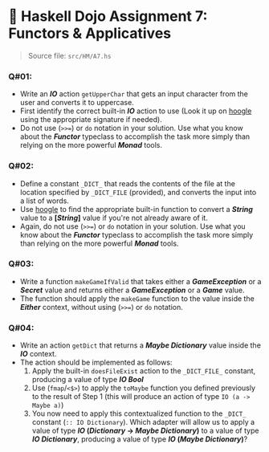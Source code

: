 # 🥷 **Haskell Dojo Assignment 7: Functors & Applicatives**

>Source file: `src/HM/A7.hs`

### **Q#01**:
  * Write an ***IO*** action `getUpperChar` that gets an input character from the user and converts it to uppercase.
  * First identify the correct built-in ***IO*** action to use (Look it up on [hoogle](https://hoogle.haskell.org) using the appropriate signature if needed).
  * Do not use (`>>=`) or `do` notation in your solution. Use what you know about the ***Functor*** typeclass to accomplish the task more simply than relying on the more powerful ***Monad*** tools.

### **Q#02**:
  * Define a constant `_DICT_` that reads the contents of the file at the location specified by `_DICT_FILE` (provided), and converts the input into a list of words.
  * Use [hoogle](https://hoogle.haskell.org) to find the appropriate built-in function to convert a ***String*** value to a **[*String*]** value if you're not already aware of it.
  * Again, do not use (`>>=`) or `do` notation in your solution. Use what you know about the ***Functor*** typeclass to accomplish the task more simply than relying on the more powerful ***Monad*** tools.

### **Q#03**:
  * Write a function `makeGameIfValid` that takes either a ***GameException*** or a ***Secret*** value and returns either a ***GameException*** or a ***Game*** value.
  * The function should apply the `makeGame` function to the value inside the ***Either*** context, without using (`>>=`) or `do` notation.

### **Q#04**:
  * Write an action `getDict` that returns a ***Maybe Dictionary*** value inside the ***IO*** context.
  * The action should be implemented as follows:
    1. Apply the built-in `doesFileExist` action to the `_DICT_FILE_` constant, producing a value of type ***IO Bool***
    2. Use (`fmap`/`<$>`) to apply the `toMaybe` function you defined previously to the result of Step 1 (this will produce an action of type `IO (a -> Maybe a)`)
    3. You now need to apply this contextualized function to the `_DICT_` constant (`:: IO Dictionary`). Which adapter will allow us to apply a value of type ***IO* (*Dictionary* -> *Maybe Dictionary*)** to a value of type ***IO Dictionary***, producing a value of type ***IO* (*Maybe Dictionary*)**?